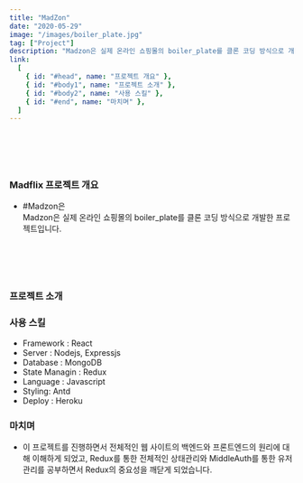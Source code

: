 ```yaml
---
title: "MadZon"
date: "2020-05-29"
image: "/images/boiler_plate.jpg"
tag: ["Project"]
description: "Madzon은 실제 온라인 쇼핑몰의 boiler_plate를 클론 코딩 방식으로 개발한 프로젝트입니다.  "
link:
  [
    { id: "#head", name: "프로젝트 개요" },
    { id: "#body1", name: "프로젝트 소개" },
    { id: "#body2", name: "사용 스킬" },
    { id: "#end", name: "마치며" },
  ]
---
```


### <a name="head"></a>

<br/><br/><br/>

### Madflix 프로젝트 개요

- #Madzon은  
  Madzon은 실제 온라인 쇼핑몰의 boiler_plate를 클론 코딩 방식으로 개발한 프로젝트입니다.

### <a name="body1"></a>

<br/><br/><br/>

### 프로젝트 소개

### 사용 스킬

- Framework : React
- Server : Nodejs, Expressjs
- Database : MongoDB
- State Managin : Redux
- Language : Javascript
- Styling: Antd
- Deploy : Heroku

### 마치며

- 이 프로젝트를 진행하면서 전체적인 웹 사이트의 백엔드와 프론트엔드의 원리에 대해 이해하게 되었고, Redux를 통한 전체적인 상태관리와 MiddleAuth를 통한 유저 관리를 공부하면서 Redux의 중요성을 깨닫게 되었습니다.
